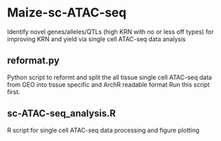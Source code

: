 # Maize-sc-ATAC-seq
Identify novel genes/alleles/QTLs (high KRN with no or less off types) for improving KRN and yield via single cell ATAC-seq data analysis
## reformat.py
Python script to reformt and split the all tissue single cell ATAC-seq data from GEO into tissue specific and ArchR readable format 
Run this script first.
## sc-ATAC-seq_analysis.R
R script for single cell ATAC-seq data processing and figure plotting 
